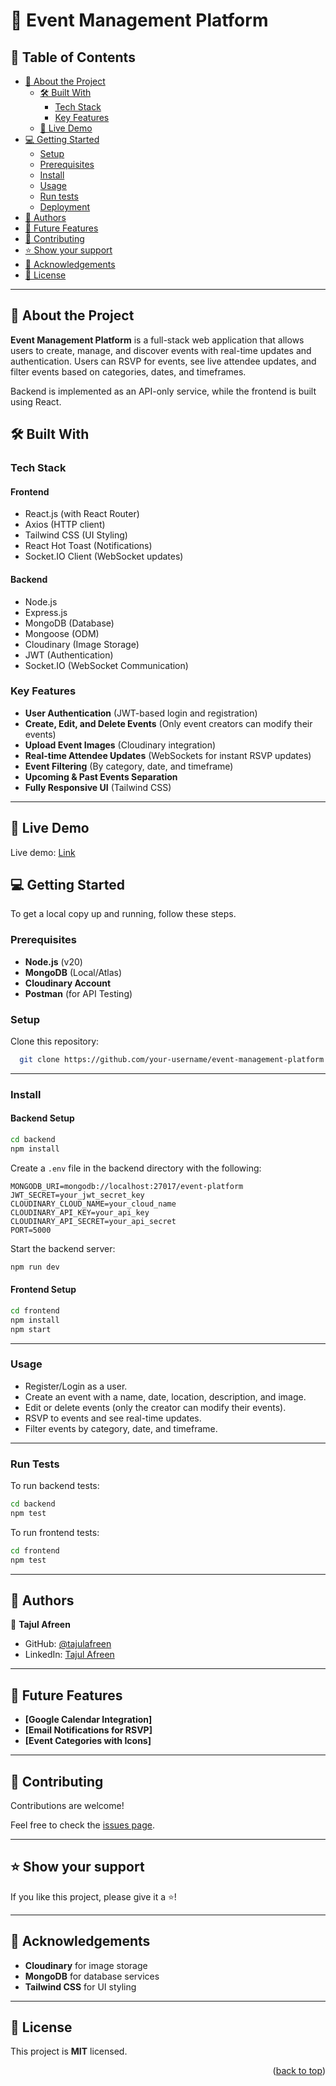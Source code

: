 # 📅 Event Management Platform

<a id="readme-top"></a>

## 📗 Table of Contents

- [📖 About the Project](#about-project)
  - [🛠 Built With](#built-with)
    - [Tech Stack](#tech-stack)
    - [Key Features](#key-features)
  - [🚀 Live Demo](#live-demo)
- [💻 Getting Started](#getting-started)
  - [Setup](#setup)
  - [Prerequisites](#prerequisites)
  - [Install](#install)
  - [Usage](#usage)
  - [Run tests](#run-tests)
  - [Deployment](#triangular_flag_on_post-deployment)
- [👥 Authors](#authors)
- [🔭 Future Features](#future-features)
- [🤝 Contributing](#contributing)
- [⭐️ Show your support](#support)
- [🙏 Acknowledgements](#acknowledgements)
- [📝 License](#license)

---

## 📖 About the Project <a id="about-project"></a>

**Event Management Platform** is a full-stack web application that allows users to create, manage, and discover events with real-time updates and authentication. Users can RSVP for events, see live attendee updates, and filter events based on categories, dates, and timeframes.

Backend is implemented as an API-only service, while the frontend is built using React.

## 🛠 Built With <a id="built-with"></a>

### Tech Stack <a id="tech-stack"></a>

#### **Frontend**

- React.js (with React Router)
- Axios (HTTP client)
- Tailwind CSS (UI Styling)
- React Hot Toast (Notifications)
- Socket.IO Client (WebSocket updates)

#### **Backend**

- Node.js
- Express.js
- MongoDB (Database)
- Mongoose (ODM)
- Cloudinary (Image Storage)
- JWT (Authentication)
- Socket.IO (WebSocket Communication)

### Key Features <a id="key-features"></a>

- **User Authentication** (JWT-based login and registration)
- **Create, Edit, and Delete Events** (Only event creators can modify their events)
- **Upload Event Images** (Cloudinary integration)
- **Real-time Attendee Updates** (WebSockets for instant RSVP updates)
- **Event Filtering** (By category, date, and timeframe)
- **Upcoming & Past Events Separation**
- **Fully Responsive UI** (Tailwind CSS)

---

## 🚀 Live Demo <a id="live-demo"></a>

Live demo: [Link](https://event-management-platform-mocha.vercel.app/)

## 💻 Getting Started <a id="getting-started"></a>

To get a local copy up and running, follow these steps.

### Prerequisites

- **Node.js** (v20)
- **MongoDB** (Local/Atlas)
- **Cloudinary Account**
- **Postman** (for API Testing)

### Setup

Clone this repository:

```bash
  git clone https://github.com/your-username/event-management-platform.git
```

---

### Install

#### Backend Setup

```bash
cd backend
npm install
```

Create a `.env` file in the backend directory with the following:

```env
MONGODB_URI=mongodb://localhost:27017/event-platform
JWT_SECRET=your_jwt_secret_key
CLOUDINARY_CLOUD_NAME=your_cloud_name
CLOUDINARY_API_KEY=your_api_key
CLOUDINARY_API_SECRET=your_api_secret
PORT=5000
```

Start the backend server:

```bash
npm run dev
```

#### Frontend Setup

```bash
cd frontend
npm install
npm start
```

---

### Usage <a id="usage"></a>

- Register/Login as a user.
- Create an event with a name, date, location, description, and image.
- Edit or delete events (only the creator can modify their events).
- RSVP to events and see real-time updates.
- Filter events by category, date, and timeframe.

---

### Run Tests <a id="run-tests"></a>

To run backend tests:

```bash
cd backend
npm test
```

To run frontend tests:

```bash
cd frontend
npm test
```

---

## 👥 Authors <a id="authors"></a>

👤 **Tajul Afreen**

- GitHub: [@tajulafreen](https://github.com/tajulafreen)
- LinkedIn: [Tajul Afreen](https://www.linkedin.com/in/tajul-afreen/)

---

## 🔭 Future Features <a id="future-features"></a>

- **[Google Calendar Integration]**
- **[Email Notifications for RSVP]**
- **[Event Categories with Icons]**

---

## 🤝 Contributing <a id="contributing"></a>

Contributions are welcome!

Feel free to check the [issues page](https://github.com/your-username/event-management-platform/issues).

---

## ⭐️ Show your support <a id="support"></a>

If you like this project, please give it a ⭐️!

---

## 🙏 Acknowledgements <a id="acknowledgements"></a>

- **Cloudinary** for image storage
- **MongoDB** for database services
- **Tailwind CSS** for UI styling

---

## 📝 License <a id="license"></a>

This project is **MIT** licensed.

<p align="right">(<a href="#readme-top">back to top</a>)</p>

